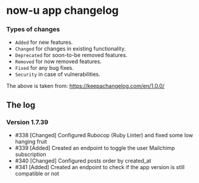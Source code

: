 # now-u app changelog

### Types of changes

- `Added` for new features.
- `Changed` for changes in existing functionality.
- `Deprecated` for soon-to-be removed features.
- `Removed` for now removed features.
- `Fixed` for any bug fixes.
- `Security` in case of vulnerabilities.

The above is taken from: https://keepachangelog.com/en/1.0.0/

## The log

### Version 1.7.39

- #338 [Changed] Configured Rubocop (Ruby Linter) and fixed some low hanging fruit
- #339 [Added] Created an endpoint to toggle the user Mailchimp subscription
- #340 [Changed] Configured posts order by created_at
- #341 [Added] Created an endpoint to check if the app version is still compatible or not
